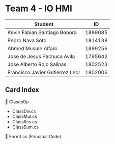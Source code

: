 # Team 4 - IO HMI

Student | ID
--------| --------
Kevin Fabian Santiago Bonora | 1889085 
Pedro Nava Soto | 1814138
Ahmed Musule Alfaro | 1889256
Jose de Jesus Pachuca Avila | 1795642
Jose Alberto Rojo Salinas | 1802523
Francisco Javier Gutierrez Leor | 1802006

## Card Index

:file_folder: ClasesOp

  - ClassDiv.cs
  - ClassMul.cs
  - ClassRes.cs
  - ClassSum.cs

:page_facing_up: Form1.cs (Principal Code)
